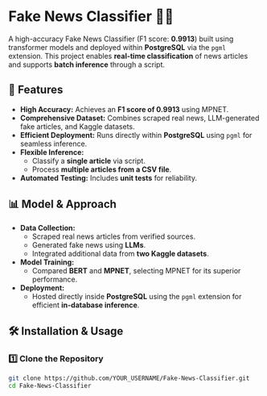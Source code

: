 # Fake News Classifier 📰🤖  

A high-accuracy Fake News Classifier (F1 score: **0.9913**) built using transformer models and deployed within **PostgreSQL** via the `pgml` extension. This project enables **real-time classification** of news articles and supports **batch inference** through a script.

## 🚀 Features  
- **High Accuracy:** Achieves an **F1 score of 0.9913** using MPNET.  
- **Comprehensive Dataset:** Combines scraped real news, LLM-generated fake articles, and Kaggle datasets.  
- **Efficient Deployment:** Runs directly within **PostgreSQL** using `pgml` for seamless inference.  
- **Flexible Inference:**  
  - Classify a **single article** via script.  
  - Process **multiple articles from a CSV file**.  
- **Automated Testing:** Includes **unit tests** for reliability.  

## 📊 Model & Approach  
- **Data Collection:**  
  - Scraped real news articles from verified sources.  
  - Generated fake news using **LLMs**.  
  - Integrated additional data from **two Kaggle datasets**.  
- **Model Training:**  
  - Compared **BERT** and **MPNET**, selecting MPNET for its superior performance.  
- **Deployment:**  
  - Hosted directly inside **PostgreSQL** using the `pgml` extension for efficient **in-database inference**.  

## 🛠 Installation & Usage  

### 1️⃣ Clone the Repository  
```bash
git clone https://github.com/YOUR_USERNAME/Fake-News-Classifier.git
cd Fake-News-Classifier
```
